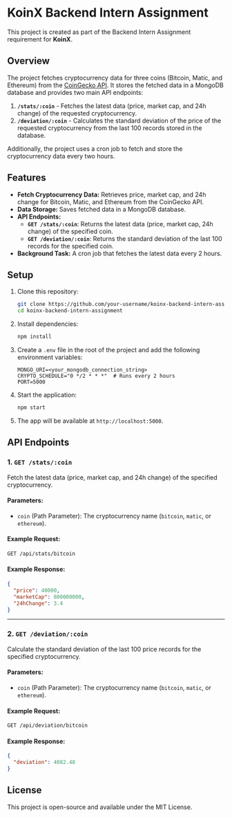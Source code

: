 # KoinX Backend Intern Assignment

This project is created as part of the Backend Intern Assignment requirement for **KoinX**.

## Overview

The project fetches cryptocurrency data for three coins (Bitcoin, Matic, and Ethereum) from the [CoinGecko API](https://www.coingecko.com/). It stores the fetched data in a MongoDB database and provides two main API endpoints:

1. **`/stats/:coin`** - Fetches the latest data (price, market cap, and 24h change) of the requested cryptocurrency.
2. **`/deviation/:coin`** - Calculates the standard deviation of the price of the requested cryptocurrency from the last 100 records stored in the database.

Additionally, the project uses a cron job to fetch and store the cryptocurrency data every two hours.

## Features

- **Fetch Cryptocurrency Data:** Retrieves price, market cap, and 24h change for Bitcoin, Matic, and Ethereum from the CoinGecko API.
- **Data Storage:** Saves fetched data in a MongoDB database.
- **API Endpoints:**
  - **`GET /stats/:coin`**: Returns the latest data (price, market cap, 24h change) of the specified coin.
  - **`GET /deviation/:coin`**: Returns the standard deviation of the last 100 records for the specified coin.
- **Background Task:** A cron job that fetches the latest data every 2 hours.

## Setup

1. Clone this repository:
   ```bash
   git clone https://github.com/your-username/koinx-backend-intern-assignment.git
   cd koinx-backend-intern-assignment
   ```

2. Install dependencies:
   ```bash
   npm install
   ```

3. Create a `.env` file in the root of the project and add the following environment variables:
   ```
   MONGO_URI=<your_mongodb_connection_string>
   CRYPTO_SCHEDULE="0 */2 * * *"  # Runs every 2 hours
   PORT=5000
   ```

4. Start the application:
   ```bash
   npm start
   ```

5. The app will be available at `http://localhost:5000`.

## API Endpoints

### 1. **`GET /stats/:coin`**

Fetch the latest data (price, market cap, and 24h change) of the specified cryptocurrency.

#### Parameters:
- `coin` (Path Parameter): The cryptocurrency name (`bitcoin`, `matic`, or `ethereum`).

#### Example Request:
```bash
GET /api/stats/bitcoin
```

#### Example Response:
```json
{
  "price": 40000,
  "marketCap": 800000000,
  "24hChange": 3.4
}
```

---

### 2. **`GET /deviation/:coin`**

Calculate the standard deviation of the last 100 price records for the specified cryptocurrency.

#### Parameters:
- `coin` (Path Parameter): The cryptocurrency name (`bitcoin`, `matic`, or `ethereum`).

#### Example Request:
```bash
GET /api/deviation/bitcoin
```

#### Example Response:
```json
{
  "deviation": 4082.48
}
```

## License

This project is open-source and available under the MIT License.